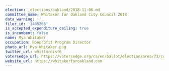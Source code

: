 ```yaml
---
election: _elections/oakland/2018-11-06.md
committee_name: Whitaker for Oakland City Council 2018
data_warning: ''
filer_id: '1405266'
is_accepted_expenditure_ceiling: true
is_incumbent: false
name: Mya Whitaker
occupation: Nonprofit Program Director
photo_url: Mya-Whitaker.png
twitter_url: whitfordist6
votersedge_url: https://votersedge.org/ca/en/ballot/election/area/73/contests/contest/17341/candidate/139767?&county=alameda%20county&election_authority_id=1
website_url: https://whitakerforoakland.com
---
```

